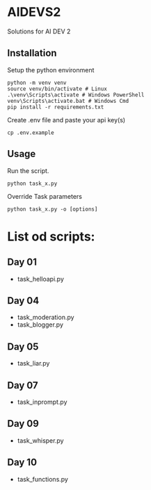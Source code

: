 # AIDEVS2
Solutions for AI DEV 2

## Installation
Setup the python environment
```
python -m venv venv
source venv/bin/activate # Linux
.\venv\Scripts\activate # Windows PowerShell
venv\Scripts\activate.bat # Windows Cmd
pip install -r requirements.txt
```

Create .env file and paste your api key(s)
```
cp .env.example
```

## Usage
Run the script.

```
python task_x.py
```

Override Task parameters
```
python task_x.py -o [options]
```

# List od scripts:
## Day 01
- task_helloapi.py
## Day 04
- task_moderation.py
- task_blogger.py
## Day 05
- task_liar.py
## Day 07
- task_inprompt.py
## Day 09
- task_whisper.py
## Day 10
- task_functions.py